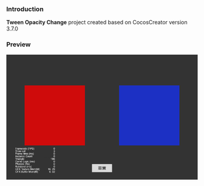 ### Introduction
**Tween Opacity Change** project created based on CocosCreator version 3.7.0 

### Preview
![image](../../../gif/202203/2022030501.gif)
